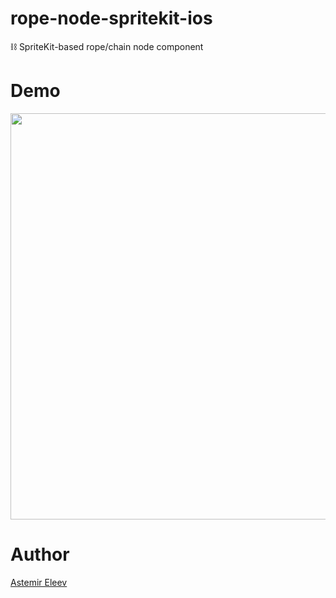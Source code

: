 # rope-node-spritekit-ios
⛓ SpriteKit-based rope/chain node component 

# Demo 

<img src="https://user-images.githubusercontent.com/5098753/38315832-0066c192-3832-11e8-8d20-d65daa1bf00b.gif" width="650">

# Author 
[Astemir Eleev](https://github.com/jVirus)
